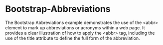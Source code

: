 # Bootstrap-Abbreviations
The Bootstrap Abbreviations example demonstrates the use of the &lt;abbr> element to mark up abbreviations or acronyms within a web page. It provides a clear illustration of how to apply the &lt;abbr> tag, including the use of the title attribute to define the full form of the abbreviation.
